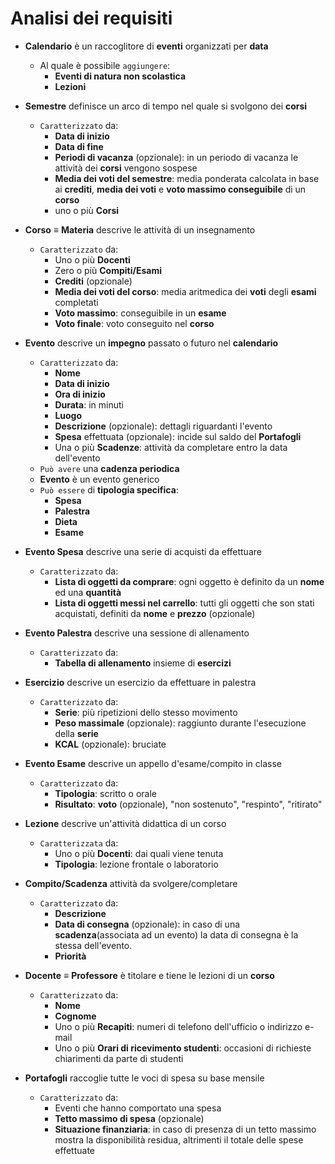 Analisi dei requisiti
===
* **Calendario** è un raccoglitore di **eventi** organizzati per **data**
    * Al quale è possibile `aggiungere`:
        * **Eventi di natura non scolastica**
        * **Lezioni**

* **Semestre** definisce un arco di tempo nel quale si svolgono dei **corsi**
    * `Caratterizzato` da:
        * **Data di inizio**
        * **Data di fine**
        * **Periodi di vacanza** (opzionale): in un periodo di vacanza le attività dei **corsi** vengono sospese
        * **Media dei voti del semestre**: media ponderata calcolata in base ai **crediti**, **media dei voti** e **voto massimo conseguibile** di un **corso**
        * uno o più **Corsi**
    
* **Corso** ≡ **Materia** descrive le attività di un insegnamento
    * `Caratterizzato` da:
        * Uno o più **Docenti**
        * Zero o più **Compiti/Esami**
        * **Crediti** (opzionale)
        * **Media dei voti del corso**: media aritmedica dei **voti** degli **esami** completati
        * **Voto massimo**: conseguibile in un **esame**
        * **Voto finale**: voto conseguito nel **corso**
               
* **Evento** descrive un **impegno** passato o futuro nel **calendario**
    * `Caratterizzato` da:
        * **Nome**
        * **Data di inizio**
        * **Ora di inizio**
        * **Durata**: in minuti
        * **Luogo**
        * **Descrizione** (opzionale): dettagli riguardanti l'evento
        * **Spesa** effettuata (opzionale): incide sul saldo del **Portafogli**
        * Una o più **Scadenze**: attività da completare entro la data dell'evento
    * `Può avere` una **cadenza periodica**
    * **Evento** è un evento generico
    * `Può essere` di **tipologia specifica**:
        * **Spesa**
        * **Palestra**
        * **Dieta**
        * **Esame**
        
* **Evento Spesa** descrive una serie di acquisti da effettuare
    * `Caratterizzato` da:
       * **Lista di oggetti da comprare**: ogni oggetto è definito da un **nome** ed una **quantità**
       * **Lista di oggetti messi nel carrello**: tutti gli oggetti che son stati acquistati, definiti da **nome** e **prezzo** (opzionale)
       
* **Evento Palestra** descrive una sessione di allenamento
    * `Caratterizzato` da:
        * **Tabella di allenamento** insieme di **esercizi**

* **Esercizio** descrive un esercizio da effettuare in palestra
    * `Caratterizzato` da:
        * **Serie**: più ripetizioni dello stesso movimento
        * **Peso massimale** (opzionale): raggiunto durante l'esecuzione della **serie**
        * **KCAL** (opzionale): bruciate
        
* **Evento Esame** descrive un appello d'esame/compito in classe
    * `Caratterizzato` da:
        * **Tipologia**: scritto o orale
        * **Risultato**: **voto** (opzionale), "non sostenuto", "respinto", "ritirato"
        
* **Lezione** descrive un'attività didattica di un corso
    * `Caratterizzata` da:
        * Uno o più **Docenti**: dai quali viene tenuta
        * **Tipologia**: lezione frontale o laboratorio

* **Compito/Scadenza** attività da svolgere/completare
    * `Caratterizzato` da:
        * **Descrizione**
        * **Data di consegna** (opzionale): in caso di una **scadenza**(associata ad un evento) la data di consegna è la stessa dell'evento.
        * **Priorità**
        
* **Docente** ≡ **Professore** è titolare e tiene le lezioni di un **corso**
    * `Caratterizzato` da:
        * **Nome**
        * **Cognome**
        * Uno o più **Recapiti**: numeri di telefono dell'ufficio o indirizzo e-mail
        * Uno o più **Orari di ricevimento studenti**: occasioni di richieste chiarimenti da parte di studenti
    
* **Portafogli** raccoglie tutte le voci di spesa su base mensile
    * `Caratterizzato` da:
        * Eventi che hanno comportato una spesa
        * **Tetto massimo di spesa** (opzionale)
        * **Situazione finanziaria**: in caso di presenza di un tetto massimo mostra la disponibilità residua, altrimenti il totale delle spese effettuate
